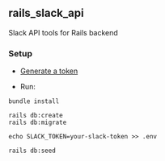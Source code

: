 ## rails_slack_api
Slack API tools for Rails backend

### Setup
- [Generate a token](https://api.slack.com/custom-integrations/legacy-tokens)

- Run:

```
bundle install

rails db:create
rails db:migrate

echo SLACK_TOKEN=your-slack-token >> .env

rails db:seed
```
